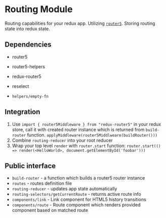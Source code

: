 # Routing  Module

Routing capabilities for your redux app. Utilizing [`router5`](http://router5.github.io/). Storing routing state into redux state.

## Dependencies

- router5
- router5-helpers
- redux-router5
- reselect

- `helpers/empty-fn`

## Integration

1. Use `import { router5Middleware } from "redux-router5"` in your redux store, call it with created router instance which is returned from `build-router` function. `applyMiddleware(router5Middlweare(buildRouter()))`
2. Combine `routing-reducer` into your root reducer
3. Wrap your top level `render` with `router.start` function: `router.start(() => render(<HelloWorld>, document.getElementById('foobar')))`

## Public interface

- `build-router` - a function which builds a router5 router instance
- `routes` - routes definition file
- `routing-reducer` - updates app state automatically
- `routing-selectors/getCurrentRoute` - returns active route info
- `components/link` - Link component for HTML5 history transitions
- `components/route` - Route component which renders provided component based on matched route

